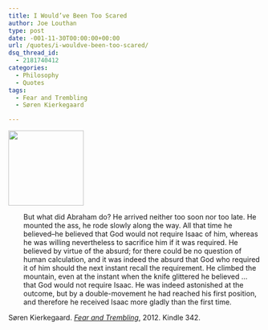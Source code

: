 ```yaml
---
title: I Would’ve Been Too Scared
author: Joe Louthan
type: post
date: -001-11-30T00:00:00+00:00
url: /quotes/i-wouldve-been-too-scared/
dsq_thread_id:
  - 2181740412
categories:
  - Philosophy
  - Quotes
tags:
  - Fear and Trembling
  - Søren Kierkegaard

---
```

[<img class="alignright size-thumbnail wp-image-234" title="abraham-isaac-caravaggio25" src="https://i2.wp.com/theologic.us/wp-content/uploads/2012/08/abraham-isaac-caravaggio25.jpg?resize=150%2C150" alt="" width="150" height="150" srcset="https://i2.wp.com/theologic.us/wp-content/uploads/2012/08/abraham-isaac-caravaggio25.jpg?resize=150%2C150 150w, https://i2.wp.com/theologic.us/wp-content/uploads/2012/08/abraham-isaac-caravaggio25.jpg?zoom=2&resize=150%2C150 300w, https://i2.wp.com/theologic.us/wp-content/uploads/2012/08/abraham-isaac-caravaggio25.jpg?zoom=3&resize=150%2C150 450w" sizes="(max-width: 150px) 100vw, 150px" data-recalc-dims="1" />][1]

<p style="padding-left: 30px;">
  But what did Abraham do? He arrived neither too soon nor too late. He mounted the ass, he rode slowly along the way. All that time he believed–he believed that God would not require Isaac of him, whereas he was willing nevertheless to sacrifice him if it was required. He believed by virtue of the absurd; for there could be no question of human calculation, and it was indeed the absurd that God who required it of him should the next instant recall the requirement. He climbed the mountain, even at the instant when the knife glittered he believed … that God would not require Isaac. He was indeed astonished at the outcome, but by a double-movement he had reached his first position, and therefore he received Isaac more gladly than the first time.
</p>

Søren Kierkegaard. [_Fear and Trembling_][2], 2012. Kindle 342.

 [1]: https://i2.wp.com/theologic.us/wp-content/uploads/2012/08/abraham-isaac-caravaggio25.jpg
 [2]: https://www.amazon.com/dp/B0082CW5RY/ref=as_li_ss_til?tag=iamlipr-20&camp=0&creative=0&linkCode=as4&creativeASIN=B0082CW5RY&adid=0W9NVS7PNACT5620KG46&